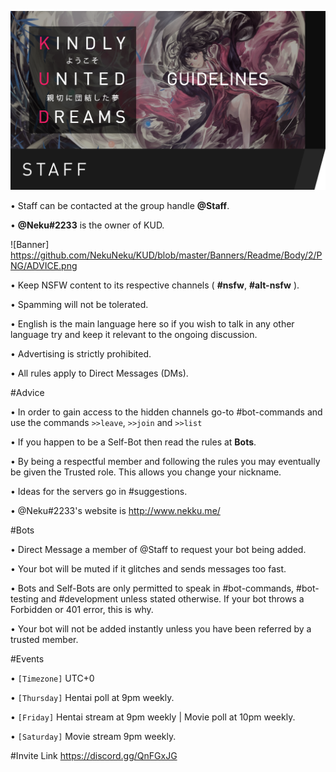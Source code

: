 ![Banner](https://github.com/NekuNeku/KUD/blob/master/Banners/Readme/Top/2/PNG/KUD-Banner.png)


• Staff can be contacted at the group handle **@Staff**.

• **@Neku#2233** is the owner of KUD.


![Banner] https://github.com/NekuNeku/KUD/blob/master/Banners/Readme/Body/2/PNG/ADVICE.png

• Keep NSFW content to its respective channels ( **#nsfw**, **#alt-nsfw** ).

• Spamming will not be tolerated.

• English is the main language here so if you wish to talk in any other language try and keep it relevant to the ongoing discussion.

• Advertising is strictly prohibited.

• All rules apply to Direct Messages (DMs).


#Advice

• In order to gain access to the hidden channels go-to #bot-commands and use the commands ``>>leave``, ``>>join`` and ``>>list``

• If you happen to be a Self-Bot then read the rules at **Bots**.

• By being a respectful member and following the rules you may eventually be given the Trusted role. This allows you change your nickname.

• Ideas for the servers go in #suggestions.

• @Neku#2233's website is <http://www.nekku.me/>


#Bots

• Direct Message a member of @Staff to request your bot being added.

• Your bot will be muted if it glitches and sends messages too fast.

• Bots and Self-Bots are only permitted to speak in #bot-commands, #bot-testing and #development unless stated otherwise. If your bot throws a Forbidden or 401 error, this is why.

• Your bot will not be added instantly unless you have been referred by a trusted member.


#Events

• ``[Timezone]`` UTC+0

• ``[Thursday]`` Hentai poll at 9pm weekly.

• ``[Friday]`` Hentai stream at 9pm weekly | Movie poll at 10pm weekly.

• ``[Saturday]`` Movie stream 9pm weekly.


#Invite Link
https://discord.gg/QnFGxJG
